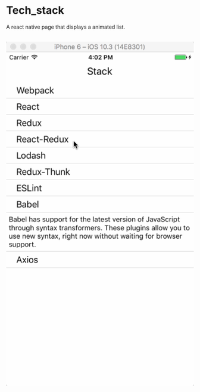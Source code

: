 # Tech_stack
A react native page that displays a animated list.

<BR><img src="https://github.com/otiasj/UdemyReactNative/blob/master/tech_stack/docs/ss2.gif" alt="screenshot" width="600">